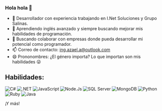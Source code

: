 ### Hola hola 👋

- 🔭 Desarrollador con experiencia trabajando en I.Net Soluciones y Grupo Salinas.
- 🌱 Aprendiendo inglés avanzado y siempre buscando mejorar mis habilidades de programación.
- 👯 Buscando colaborar con empresas donde pueda desarrollar mi potencial como programador.
- 📫 Correo de contacto: ing.azael.a@outlook.com
- 😄 Prononombres: ¿El género importa? Lo que importan son mis habilidades 😜

## Habilidades:
![C#](https://img.shields.io/badge/C%23-512BD4?style=for-the-badge&logo=csharp&logoColor=white&labelColor=gray)
![.NET](https://img.shields.io/badge/.NET-512BD4?style=for-the-badge&logo=dotnet&logoColor=white&labelColor=gray)
![JavaScript](https://img.shields.io/badge/JavaScript-F7DF1E?style=for-the-badge&logo=javascript&logoColor=white&labelColor=gray)
![Node.Js](https://img.shields.io/badge/Node.js-339933?style=for-the-badge&logo=nodedotjs&logoColor=white&labelColor=gray)
![SQL Server](https://img.shields.io/badge/SQL_Server-CC2927?style=for-the-badge&logo=microsoftsqlserver&logoColor=white&labelColor=gray)
![MongoDB](https://img.shields.io/badge/MongoDB-47A248?style=for-the-badge&logo=mongodb&logoColor=white&labelColor=gray)
![Python](https://img.shields.io/badge/Python-3776AB?style=for-the-badge&logo=python&logoColor=white&labelColor=gray)
![Ruby](https://img.shields.io/badge/Ruby-CC342D?style=for-the-badge&logo=ruby&logoColor=white&labelColor=gray)
![Java](https://img.shields.io/badge/Java-007396?style=for-the-badge&logo=java&logoColor=white&labelColor=gray)

¡Y más!

<!--
**azaelrock0/azaelrock0** is a ✨ _special_ ✨ repository because its `README.md` (this file) appears on your GitHub profile.

Here are some ideas to get you started:

- 🔭 I’m currently working on ...
- 🌱 I’m currently learning ...
- 👯 I’m looking to collaborate on ...
- 🤔 I’m looking for help with ...
- 💬 Ask me about ...
- 📫 How to reach me: ...
- 😄 Pronouns: ...
- ⚡ Fun fact: ...
-->
